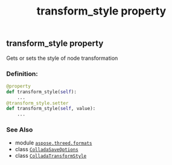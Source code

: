 ﻿---
title: transform_style property
second_title: Aspose.3D for Python via .NET API References
description: 
type: docs
weight: 90
url: /python-net/aspose.threed.formats/colladasaveoptions/transform_style/
is_root: false
---

## transform_style property


Gets or sets the style of node transformation
### Definition:
```python
@property
def transform_style(self):
    ...
@transform_style.setter
def transform_style(self, value):
    ...
```

### See Also
* module [`aspose.threed.formats`](../../)
* class [`ColladaSaveOptions`](/3d/python-net/aspose.threed.formats/colladasaveoptions)
* class [`ColladaTransformStyle`](/3d/python-net/aspose.threed.formats/colladatransformstyle)
